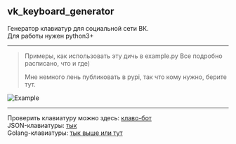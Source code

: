 ## vk_keyboard_generator

Генератор клавиатур для социальной сети ВК. </br>
Для работы нужен python3+

---

> Примеры, как использовать эту дичь в example.py
> Все подробно расписано, что и где)
> 
> Мне немного лень публиковать в pypi, так что кому нужно, берите тут.

![Example](https://i.imgur.com/MEQkeYA.png)

---

Проверить клавиатуру можно здесь: [клаво-бот](https://vk.com/public174472256) </br>
JSON-клавиатуры: [тык](https://severecloud.github.io/vk-keyboard/) </br>
Golang-клавиатуры: [тык выше или тут](https://severecloud.github.io/vk-keyboard/) </br>
